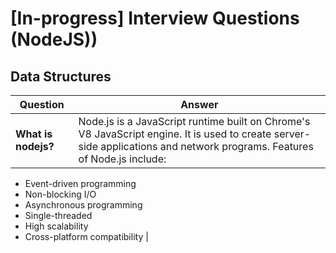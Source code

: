 # [In-progress] Interview Questions (NodeJS))

## Data Structures

| Question | Answer |
| -------- | ------ |
| **What is nodejs?** | Node.js is a JavaScript runtime built on Chrome's V8 JavaScript engine. It is used to create server-side applications and network programs. Features of Node.js include:

- Event-driven programming
- Non-blocking I/O
- Asynchronous programming
- Single-threaded
- High scalability
- Cross-platform compatibility |
